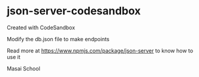 # json-server-codesandbox

Created with CodeSandbox

Modify the db.json file to make endpoints

Read more at
https://www.npmjs.com/package/json-server
to know how to use it

Masai School
